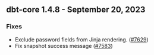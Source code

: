 ## dbt-core 1.4.8 - September 20, 2023

### Fixes

- Exclude password fields from Jinja rendering. ([#7629](https://github.com/dbt-labs/dbt-core/issues/7629))
- Fix snapshot success message ([#7583](https://github.com/dbt-labs/dbt-core/issues/7583))
